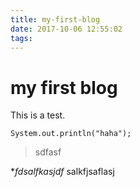```yaml
---
title: my-first-blog
date: 2017-10-06 12:55:02
tags:
---
```


# my first blog

This is a test.

```
System.out.println("haha");
```

> sdfasf

**fdsalfkasjdf* salkfjsaflasj